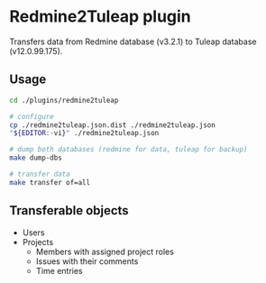 # Redmine2Tuleap plugin

Transfers data from Redmine database (v3.2.1) to Tuleap database (v12.0.99.175).

## Usage

```bash
cd ./plugins/redmine2tuleap

# configure
cp ./redmine2tuleap.json.dist ./redmine2tuleap.json
"${EDITOR:-vi}" ./redmine2tuleap.json

# dump both databases (redmine for data, tuleap for backup)
make dump-dbs

# transfer data
make transfer of=all
```

## Transferable objects

* Users
* Projects
  * Members with assigned project roles
  * Issues with their comments
  * Time entries

